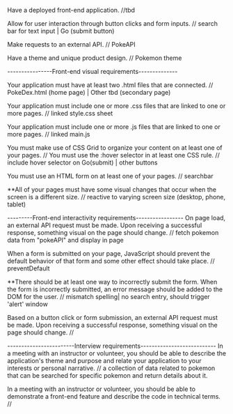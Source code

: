 Have a deployed front-end application.
//tbd

Allow for user interaction through button clicks and form inputs.
// search bar for text input | Go (submit button)

Make requests to an external API.
// PokeAPI

Have a theme and unique product design.
// Pokemon theme

----------------Front-end visual requirements--------------

Your application must have at least two .html files that are connected.
// PokeDex.html (home page) | Other tbd (secondary page)

Your application must include one or more .css files that are linked to one or more pages.
// linked style.css sheet

Your application must include one or more .js files that are linked to one or more pages.
// linked main.js

You must make use of CSS Grid to organize your content on at least one of your pages.
// 
You must use the :hover selector in at least one CSS rule.
// include hover selector on Go(submit) | other buttons

You must use an HTML form on at least one of your pages.
// searchbar

**All of your pages must have some visual changes that occur when the screen is a different size.
// reactive to varying screen size (desktop, phone, tablet)

---------Front-end interactivity requirements-----------------
On page load, an external API request must be made. Upon receiving a successful response, something visual on the page should change.
// fetch pokemon data from "pokeAPI" and display in page

When a form is submitted on your page, JavaScript should prevent the default behavior of that form 
and some other effect should take place.
// preventDefault

**There should be at least one way to incorrectly submit the form. When the form is incorrectly submitted, an error message should be added to the DOM for the user.
// mismatch spelling| no search entry, should trigger 'alert' window

Based on a button click or form submission, an external API request must be made. Upon receiving a successful response, something visual on the page should change.
//

------------------------Interview requirements---------------------------
In a meeting with an instructor or volunteer, you should be able to describe the application's theme and purpose and relate your application to your interests or personal narrative.
// a collection of data related to pokemon that can be searched for specific pokemon and return details about it.

In a meeting with an instructor or volunteer, you should be able to demonstrate a front-end feature and describe the code in technical terms.
//